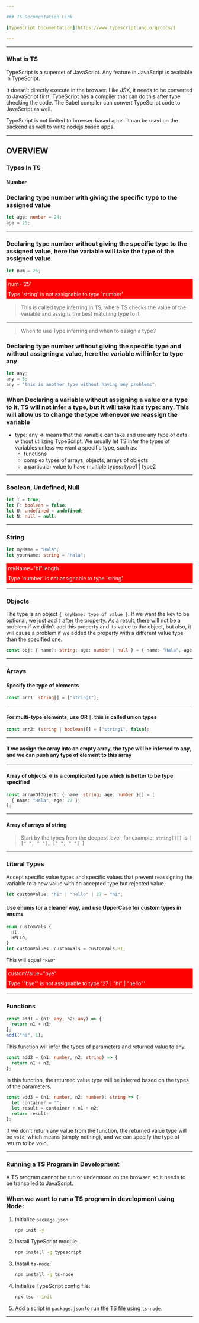 ```yaml
---

### TS Documentation Link

[TypeScript Documentation](https://www.typescriptlang.org/docs/)

---
```

---

### What is TS

TypeScript is a superset of JavaScript. Any feature in JavaScript is available in TypeScript.

It doesn't directly execute in the browser. Like JSX, it needs to be converted to JavaScript first. TypeScript has a compiler that can do this after type checking the code. The Babel compiler can convert TypeScript code to JavaScript as well.

TypeScript is not limited to browser-based apps. It can be used on the backend as well to write nodejs based apps.

---

## OVERVIEW

### Types In TS

#### Number

### Declaring type number with giving the specific type to the assigned value

```ts
let age: number = 24;
age = 25;
```

---

### Declaring type number without giving the specific type to the assigned value, here the variable will take the type of the assigned value

```ts
let num = 25;
```

<span style="background-color: red; color: white; padding: 5px; display: block;">num='25'</span>
<span style="background-color: red; color: white; padding: 5px; display: block;">Type 'string' is not assignable to type 'number'</span>

> This is called type inferring in TS, where TS checks the value of the variable and assigns the best matching type to it

---

> When to use Type inferring and when to assign a type?

### Declaring type number without giving the specific type and without assigning a value, here the variable will infer to type any

```ts
let any;
any = 5;
any = "this is another type without having any problems";
```

### When Declaring a variable without assigning a value or a type to it, TS will not infer a type, but it will take it as type: any. This will allow us to change the type whenever we reassign the variable

* type: any => means that the variable can take and use any type of data without utilizing TypeScript.
  We usually let TS infer the types of variables unless we want a specific type, such as:
  - functions
  - complex types of arrays, objects, arrays of objects
  - a particular value to have multiple types: type1 | type2

---

### Boolean, Undefined, Null

```ts
let T = true;
let F: boolean = false;
let U: undefined = undefined;
let N: null = null;
```

---

### String

```ts
let myName = "Hala";
let yourName: string = "Hala";
```

<span style="background-color: red; color: white; padding: 5px; display: block;">myName="hi".length</span>
<span style="background-color: red; color: white; padding: 5px; display: block;">Type 'number' is not assignable to type 'string'</span>

---

### Objects

The type is an object `{ keyName: type of value }`. If we want the key to be optional, we just add `?` after the property. As a result, there will not be a problem if we didn't add this property and its value to the object, but also, it will cause a problem if we added the property with a different value type than the specified one.

```ts
const obj: { name?: string; age: number | null } = { name: "Hala", age: 27 };
```

---

### Arrays

#### Specify the type of elements

```ts
const arr1: string[] = ["string1"];
```

---

#### For multi-type elements, use OR `|`, this is called union types

```ts
const arr2: (string | boolean)[] = ["string1", false];
```

---

#### If we assign the array into an empty array, the type will be inferred to any, and we can push any type of element to this array

---

#### Array of objects => is a complicated type which is better to be type specified

```ts
const arrayOfObject: { name: string; age: number }[] = [
  { name: "Hala", age: 27 },
];
```

---

#### Array of arrays of string

> Start by the types from the deepest level, for example: `string[][]` is `[ [" ", " "], [" ", " "] ]`

---

### Literal Types

Accept specific value types and specific values that prevent reassigning the variable to a new value with an accepted type but rejected value.

```ts
let customValue: "hi" | "hello" | 27 = "hi";
```

#### Use enums for a cleaner way, and use UpperCase for custom types in enums

```ts
enum customVals {
  HI,
  HELLO,
}
let customValues: customVals = customVals.HI;
```

This will equal `"RED"`

<span style="background-color: red; color: white; padding: 5px; display: block;">customValue="bye"</span>
<span style="background-color: red; color: white; padding: 5px; display: block;">Type '"bye"' is not assignable to type '27 | "hi" | "hello"'</span>

---

### Functions

```ts
const add1 = (n1: any, n2: any) => {
  return n1 + n2;
};
add1("hi", 1);
```

This function will infer the types of parameters and returned value to any.

```ts
const add2 = (n1: number, n2: string) => {
  return n1 + n2;
};
```

In this function, the returned value type will be inferred based on the types of the parameters.

```ts
const add3 = (n1: number, n2: number): string => {
  let container = "";
  let result = container + n1 + n2;
  return result;
};
```

If we don't return any value from the function, the returned value type will be `void`, which means (simply nothing), and we can specify the type of return to be void.

---

### Running a TS Program in Development

A TS program cannot be run or understood on the browser, so it needs to be transpiled to JavaScript.

### When we want to run a TS program in development using Node:

1. Initialize `package.json`:
   ```sh
   npm init -y
   ```
2. Install TypeScript module:
   ```sh
   npm install -g typescript
   ```
3. Install `ts-node`:
   ```sh
   npm install -g ts-node
   ```
4. Initialize TypeScript config file:
   ```sh
   npx tsc --init
   ```
5. Add a script in `package.json` to run the TS file using `ts-node`.

---

